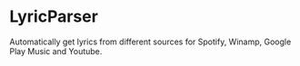 # LyricParser
Automatically get lyrics from different sources for Spotify, Winamp, Google Play Music and Youtube.
